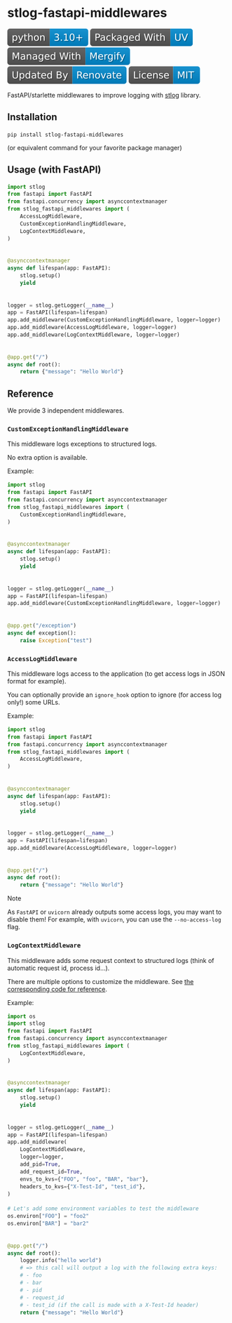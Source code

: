 <!-- *** GENERATED FILE - DO NOT EDIT *** -->
<!-- This file was generated by jinja-tree (https://github.com/fabien-marty/jinja-tree) from the template file: README.md.jinja -->

# stlog-fastapi-middlewares

![Python Badge](https://raw.githubusercontent.com/fabien-marty/common/refs/heads/main/badges/python310plus.svg)
[![UV Badge](https://raw.githubusercontent.com/fabien-marty/common/refs/heads/main/badges/uv.svg)](https://docs.astral.sh/uv/)
[![Mergify Badge](https://raw.githubusercontent.com/fabien-marty/common/refs/heads/main/badges/mergify.svg)](https://mergify.com/)
[![Renovate Badge](https://raw.githubusercontent.com/fabien-marty/common/refs/heads/main/badges/renovate.svg)](https://docs.renovatebot.com/)
[![MIT Licensed](https://raw.githubusercontent.com/fabien-marty/common/refs/heads/main/badges/mit.svg)](https://en.wikipedia.org/wiki/MIT_License)

FastAPI/starlette middlewares to improve logging with [stlog](https://github.com/fabien-marty/stlog) library.

## Installation

`pip install stlog-fastapi-middlewares`

(or equivalent command for your favorite package manager)

## Usage (with FastAPI)

```python
import stlog
from fastapi import FastAPI
from fastapi.concurrency import asynccontextmanager
from stlog_fastapi_middlewares import (
    AccessLogMiddleware,
    CustomExceptionHandlingMiddleware,
    LogContextMiddleware,
)


@asynccontextmanager
async def lifespan(app: FastAPI):
    stlog.setup()
    yield


logger = stlog.getLogger(__name__)
app = FastAPI(lifespan=lifespan)
app.add_middleware(CustomExceptionHandlingMiddleware, logger=logger)
app.add_middleware(AccessLogMiddleware, logger=logger)
app.add_middleware(LogContextMiddleware, logger=logger)


@app.get("/")
async def root():
    return {"message": "Hello World"}

```

## Reference

We provide 3 independent middlewares.

### `CustomExceptionHandlingMiddleware`

This middleware logs exceptions to structured logs.

No extra option is available.

Example:

```python
import stlog
from fastapi import FastAPI
from fastapi.concurrency import asynccontextmanager
from stlog_fastapi_middlewares import (
    CustomExceptionHandlingMiddleware,
)


@asynccontextmanager
async def lifespan(app: FastAPI):
    stlog.setup()
    yield


logger = stlog.getLogger(__name__)
app = FastAPI(lifespan=lifespan)
app.add_middleware(CustomExceptionHandlingMiddleware, logger=logger)


@app.get("/exception")
async def exception():
    raise Exception("test")

```

### `AccessLogMiddleware`

This middleware logs access to the application (to get access logs in JSON format for example).

You can optionally provide an `ignore_hook` option to ignore (for access log only!) some URLs.

Example:

```python
import stlog
from fastapi import FastAPI
from fastapi.concurrency import asynccontextmanager
from stlog_fastapi_middlewares import (
    AccessLogMiddleware,
)


@asynccontextmanager
async def lifespan(app: FastAPI):
    stlog.setup()
    yield


logger = stlog.getLogger(__name__)
app = FastAPI(lifespan=lifespan)
app.add_middleware(AccessLogMiddleware, logger=logger)


@app.get("/")
async def root():
    return {"message": "Hello World"}

```

> [!NOTE]
> As `FastAPI` or `uvicorn` already outputs some access logs, you may want to disable them!
> For example, with `uvicorn`, you can use the `--no-access-log` flag.

### `LogContextMiddleware`

This middleware adds some request context to structured logs (think of automatic request id, process id...).

There are multiple options to customize the middleware. See [the corresponding code for reference](stlog_fastapi_middlewares/context.py).

Example:

```python
import os
import stlog
from fastapi import FastAPI
from fastapi.concurrency import asynccontextmanager
from stlog_fastapi_middlewares import (
    LogContextMiddleware,
)


@asynccontextmanager
async def lifespan(app: FastAPI):
    stlog.setup()
    yield


logger = stlog.getLogger(__name__)
app = FastAPI(lifespan=lifespan)
app.add_middleware(
    LogContextMiddleware,
    logger=logger,
    add_pid=True,
    add_request_id=True,
    envs_to_kvs={"FOO", "foo", "BAR", "bar"},
    headers_to_kvs={"X-Test-Id", "test_id"},
)

# Let's add some environment variables to test the middleware
os.environ["FOO"] = "foo2"
os.environ["BAR"] = "bar2"


@app.get("/")
async def root():
    logger.info("hello world")
    # => this call will output a log with the following extra keys:
    # - foo
    # - bar
    # - pid
    # - request_id
    # - test_id (if the call is made with a X-Test-Id header)
    return {"message": "Hello World"}

```